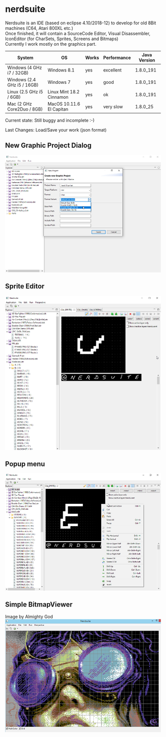 # nerdsuite
Nerdsuite is an IDE (based on eclipse 4.10/2018-12) to develop for old 8Bit machines (C64, Atari 800XL etc.)  
Once finished, it will contain a SourceCode Editor, Visual Disassembler, IconEditor (for CharSets, Sprites, Screens and Bitmaps)  
Currently I work mostly on the graphics part.  

| System | OS | Works | Performance | Java Version
| -- | -- | -- | -- | -- |
| Windows (4 GHz i7 / 32GB) | Windows 8.1 | yes | excellent| 1.8.0_191
| Windows (2.4 GHz i5 / 16GB) | Windows 7 | yes | good| 1.8.0_191
| Linux (2.5 GHz i5 / 6GB) | Linux Mint 18.2 Cinnamon | yes | ok | 1.8.0_191
| Mac (2 GHz Core2Duo / 8GB) | MacOS 10.11.6 El Capitan | yes | very slow | 1.8.0_25

Current state: Still buggy and incomplete :-)

Last Changes:
Load/Save your work (json format)


## New Graphic Project Dialog
![screenshot1](https://github.com/guidobonerz/nerdsuite/blob/develop/docs/ns_screen1.png)
## Sprite Editor
![screenshot2](https://github.com/guidobonerz/nerdsuite/blob/develop/docs/ns_screen2.png)
## Popup menu
![screenshot3](https://github.com/guidobonerz/nerdsuite/blob/develop/docs/ns_screen3.png)
## Simple BitmapViewer
Image by Almighty God
![screenshot11](https://github.com/guidobonerz/nerdsuite/blob/develop/docs/koala.png)

